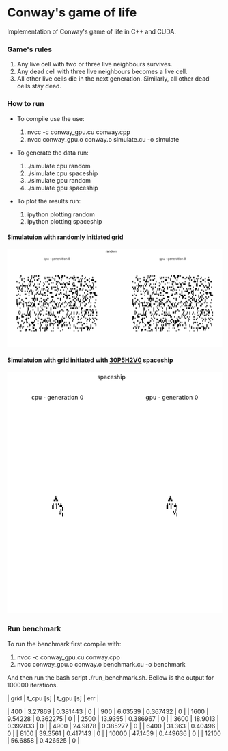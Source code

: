 # Conway's game of life

Implementation of Conway's game of life in C++ and CUDA.

### Game's rules

1. Any live cell with two or three live neighbours survives.
2. Any dead cell with three live neighbours becomes a live cell.
3. All other live cells die in the next generation. Similarly, all other dead cells stay dead.

### How to run

- To compile use the use: 
    1. nvcc -c conway_gpu.cu conway.cpp
    2. nvcc conway_gpu.o conway.o simulate.cu -o simulate

- To generate the data run:
    1. ./simulate cpu random
    2. ./simulate cpu spaceship
    3. ./simulate gpu random
    4. ./simulate gpu spaceship

- To plot the results run:
    1. ipython plotting random
    2. ipython plotting spaceship

#### Simulatuion with randomly initiated grid

![Random initiated grid](figures/RANDOM.gif)

#### Simulatuion with grid initiated with [30P5H2V0](https://bitstorm.org/gameoflife/lexicon/#bk5) spaceship

![30P5H2V0 spaceship](figures/30P5H2V0.gif)

### Run benchmark

To run the benchmark first compile with:

1. nvcc -c conway_gpu.cu conway.cpp
2. nvcc conway_gpu.o conway.o benchmark.cu -o benchmark

And then run the bash script ./run_benchmark.sh. Bellow is the output for 100000 iterations.

|  grid  |  t_cpu [s]  |  t_gpu [s] |  err  |

|  400   |   3.27869   |  0.381443  |   0   |
|  900   |   6.03539   |  0.367432  |   0   |
|  1600  |   9.54228   |  0.362275  |   0   |
|  2500  |   13.9355   |  0.386967  |   0   |
|  3600  |   18.9013   |  0.392833  |   0   |
|  4900  |   24.9878   |  0.385277  |   0   |
|  6400  |   31.363    |  0.40496   |   0   |
|  8100  |   39.3561   |  0.417143  |   0   |
|  10000 |   47.1459   |  0.449636  |   0   |
|  12100 |   56.6858   |  0.426525  |   0   |
